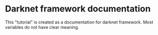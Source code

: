 # Darknet framework documentation
This "tutorial" is created as a documentation for darknet framework. Most variables do not have clear meaning.

